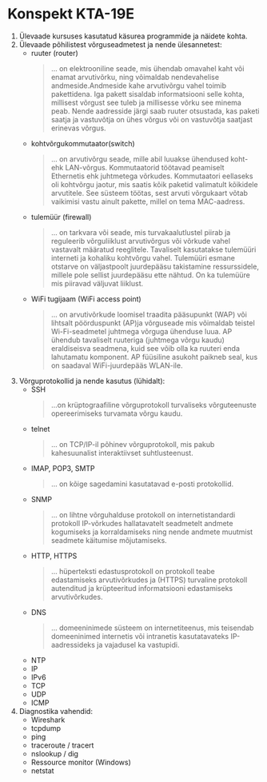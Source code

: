 # **Konspekt KTA-19E**
1. Ülevaade kursuses kasutatud käsurea programmide ja näidete kohta.
2. Ülevaade põhilistest võrguseadmetest ja nende ülesannetest:
   - ruuter (router)
      > ... on elektrooniline seade, mis ühendab omavahel kaht või enamat arvutivõrku, ning võimaldab nendevahelise andmeside.Andmeside kahe arvutivõrgu vahel toimib pakettidena. Iga pakett sisaldab informatsiooni selle kohta, millisest võrgust see tuleb ja millisesse võrku see minema peab. Nende aadresside järgi saab ruuter otsustada, kas paketi saatja ja vastuvõtja on ühes võrgus või on vastuvõtja saatjast erinevas võrgus. 
   - kohtvõrgukommutaator(switch)
      > ...  on arvutivõrgu seade, mille abil luuakse ühendused koht- ehk LAN-võrgus. Kommutaatorid töötavad peamiselt Ethernetis ehk juhtmetega võrkudes. Kommutaatori eellaseks oli kohtvõrgu jaotur, mis saatis kõik paketid valimatult kõikidele arvutitele. See süsteem töötas, sest arvuti võrgukaart võtab vaikimisi vastu ainult pakette, millel on tema MAC-aadress.
   - tulemüür (firewall)
      > ... on tarkvara või seade, mis turvakaalutlustel piirab ja reguleerib võrguliiklust arvutivõrgus või võrkude vahel vastavalt määratud reeglitele. Tavaliselt kasutatakse tulemüüri interneti ja kohaliku kohtvõrgu vahel. Tulemüüri esmane otstarve on väljastpoolt juurdepääsu takistamine ressurssidele, millele pole sellist juurdepääsu ette nähtud. On ka tulemüüre mis piiravad väljuvat liiklust.
   - WiFi tugijaam (WiFi access point)
      > ... on arvutivõrkude loomisel traadita pääsupunkt (WAP) või lihtsalt pöörduspunkt (AP)ja võrguseade mis võimaldab teistel Wi-Fi-seadmetel juhtmega võrguga ühenduse luua. AP ühendub tavaliselt ruuteriga (juhtmega võrgu kaudu) eraldiseisva seadmena, kuid see võib olla ka ruuteri enda lahutamatu komponent. AP füüsiline asukoht paikneb seal, kus on saadaval WiFi-juurdepääs WLAN-ile.
3. Võrguprotokollid ja nende kasutus (lühidalt):
   - SSH
      > ...on krüptograafiline võrguprotokoll turvaliseks võrguteenuste opereerimiseks turvamata võrgu kaudu.
   - telnet
      > ... on TCP/IP-il põhinev võrguprotokoll, mis pakub kahesuunalist interaktiivset suhtlusteenust.
   - IMAP, POP3, SMTP
      > ... on kõige sagedamini kasutatavad e-posti protokollid.
   - SNMP
      > ... on lihtne võrguhalduse protokoll on internetistandardi protokoll IP-võrkudes hallatavatelt seadmetelt andmete kogumiseks ja korraldamiseks ning nende andmete muutmist seadmete käitumise mõjutamiseks.
   - HTTP, HTTPS
      > ... hüperteksti edastusprotokoll on protokoll teabe edastamiseks arvutivõrkudes ja (HTTPS) turvaline protokoll autenditud ja krüpteeritud informatsiooni edastamiseks arvutivõrkudes.
   - DNS
      > ... domeeninimede süsteem on internetiteenus, mis teisendab domeeninimed internetis või intranetis kasutatavateks IP-aadressideks ja vajadusel ka vastupidi.
   - NTP
   - IP
   - IPv6
   - TCP
   - UDP
   - ICMP
4. Diagnostika vahendid:
   - Wireshark
   - tcpdump 
   - ping 
   - traceroute / tracert
   - nslookup / dig
   - Ressource monitor (Windows)
   - netstat 
